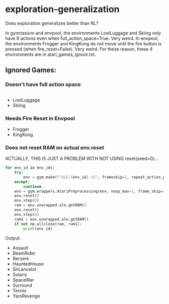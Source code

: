 # exploration-generalization

Does exploration generalizes better than RL?


In gymnasium and envpool,
the environments LostLuggage and Skiing only have 9 actions even when full_action_space=True.
Very weird.
In envpool,
the environments Frogger and KingKong do not move until the fire button is pressed (when fire_reset=False).
Very weird.
For these reason, these 4 environments are in atari_games_ignore.txt.

## Ignored Games:
### Doesn't have full action space
```python
```
- LostLuggage
- Skiing

### Needs Fire Reset in Envpool
- Frogger
- KingKong



### Does not reset RAM on actual env.reset
ACTUALLY, THIS IS JUST A PROBLEM WITH NOT USING reset(seed=0)...
```python
for env_id in env_ids:
    try:
        env = gym.make(f"ALE/{env_id}-v5", frameskip=1, repeat_action_probability=0.0, full_action_space=True)
    except:
        continue
    env = gym.wrappers.AtariPreprocessing(env, noop_max=1, frame_skip=4, screen_size=210, grayscale_obs=False)
    env.reset()
    env.step(0)
    ram = env.unwrapped.ale.getRAM()
    env.reset()
    env.step(0)
    ram1 = env.unwrapped.ale.getRAM()
    if not np.allclose(ram, ram1):
        print(env_id)
```
Output:
- Assault
- BeamRider
- Berzerk
- HauntedHouse
- SirLancelot
- Solaris
- SpaceWar
- Surround
- Tennis
- YarsRevenge






